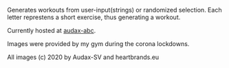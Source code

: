 Generates workouts from user-input(strings) or randomized selection. Each letter represtens a short exercise, thus generating a workout.

Currently hosted at [audax-abc](http://audax-abc.de/).

Images were provided by my gym during the corona lockdowns.

All images (c) 2020 by Audax-SV and heartbrands.eu